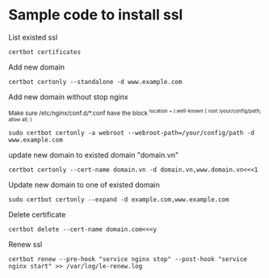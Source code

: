 # Sample code to install ssl
List existed ssl
```
certbot certificates
```
Add new domain
```
certbot certonly --standalone -d www.example.com
```
Add new domain without stop nginx

<sub>
Make sure /etc/nginx/conf.d/*.conf have the block
<sup>
location ~ /.well-known {
  root /your/config/path;
  allow all;
}
</sup>
</sub>

```
sudo certbot certonly -a webroot --webroot-path=/your/config/path -d www.example.com
```
update new domain to existed domain "domain.vn"
```
certbot certonly --cert-name domain.vn -d domain.vn,www.domain.vn<<<1
```
Update new domain to one of existed domain
```
sudo certbot certonly --expand -d example.com,www.example.com
```
Delete certificate
```
certbot delete --cert-name domain.com<<<y
```
Renew ssl
```
certbot renew --pre-hook "service nginx stop" --post-hook "service nginx start" >> /var/log/le-renew.log
```
